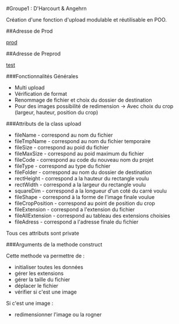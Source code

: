 #Groupe1 : D'Harcourt & Angehrn

Création d'une fonction d'upload modulable et réutilisable en POO.


##Adresse de Prod

[prod](http://angehrn.etudiant-eemi.com/perso/prod/groupe1_dharcourt_angehrn)

##Adresse de Preprod

[test](http://angehrn.etudiant-eemi.com/perso/test/groupe1_dharcourt_angehrn)


###Fonctionnalités Générales

* Multi upload
* Vérification de format
* Renommage de fichier et choix du dossier de destination
* Pour des images possibilité de redimension
-> Avec choix du crop (largeur, hauteur, position du crop)


###Attributs de la class upload

* fileName  - correspond au nom du fichier
* fileTmpName  - correspond au nom du fichier temporaire
* fileSize  - correspond au poid du fichier
* fileMaxSize  - correspond au poid maximum du fichier
* fileCode  - correspond au code du nouveau nom du projet
* fileType  - correspond au type du fichier
* fileFolder  - correspond au nom du dossier de destination
* rectHeight  - correspond a la hauteur du rectangle voulu
* rectWidth  - correspond a la largeur du rectangle voulu
* squareDim  - correspond a la longueur d'un coté du carré voulu
* fileShape  - correspond à la forme de l'image finale voulue
* fileCropPosition - correspond au point de position du crop
* fileExtension  - correspond a l'extension du fichier
* fileAllExtension  - correspond au tableau des extensions choisies
* fileAdress  - correspond a l'adresse finale du fichier

 Tous ces attributs sont private


###Arguments de la methode construct

Cette methode va permettre de :
* initialiser toutes les données
* gérer les extensions
* gérer la taille du fichier
* déplacer le fichier
* vérifier si c'est une image

Si c'est une image :
* redimensionner l'image ou la rogner
